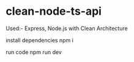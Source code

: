 # clean-node-ts-api
Used:- Express, Node.js with Clean Architecture

install dependencies
     npm i


run code
    npm run dev
